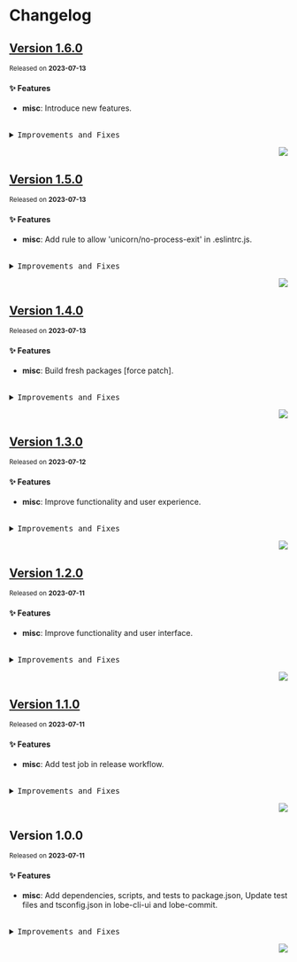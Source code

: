 <a name="readme-top"></a>

# Changelog

## [Version 1.6.0](https://github.com/lobehub/commit-cli/compare/@lobehub/cli-ui@1.5.0...@lobehub/cli-ui@1.6.0)

<sup>Released on **2023-07-13**</sup>

#### ✨ Features

- **misc**: Introduce new features.

<br/>

<details>
<summary><kbd>Improvements and Fixes</kbd></summary>

#### What's improved

- **misc**: Introduce new features ([642a173](https://github.com/lobehub/commit-cli/commit/642a173))

</details>

<div align="right">

[![](https://img.shields.io/badge/-BACK_TO_TOP-151515?style=flat-square)](#readme-top)

</div>

## [Version 1.5.0](https://github.com/lobehub/commit-cli/compare/@lobehub/cli-ui@1.4.0...@lobehub/cli-ui@1.5.0)

<sup>Released on **2023-07-13**</sup>

#### ✨ Features

- **misc**: Add rule to allow 'unicorn/no-process-exit' in .eslintrc.js.

<br/>

<details>
<summary><kbd>Improvements and Fixes</kbd></summary>

#### What's improved

- **misc**: Add rule to allow 'unicorn/no-process-exit' in .eslintrc.js ([c63db87](https://github.com/lobehub/commit-cli/commit/c63db87))

</details>

<div align="right">

[![](https://img.shields.io/badge/-BACK_TO_TOP-151515?style=flat-square)](#readme-top)

</div>

## [Version 1.4.0](https://github.com/lobehub/commit-cli/compare/@lobehub/cli-ui@1.3.0...@lobehub/cli-ui@1.4.0)

<sup>Released on **2023-07-13**</sup>

#### ✨ Features

- **misc**: Build fresh packages \[force patch].

<br/>

<details>
<summary><kbd>Improvements and Fixes</kbd></summary>

#### What's improved

- **misc**: Build fresh packages \[force patch] ([6708d22](https://github.com/lobehub/commit-cli/commit/6708d22))

</details>

<div align="right">

[![](https://img.shields.io/badge/-BACK_TO_TOP-151515?style=flat-square)](#readme-top)

</div>

## [Version 1.3.0](https://github.com/lobehub/commit-cli/compare/@lobehub/cli-ui@1.2.0...@lobehub/cli-ui@1.3.0)

<sup>Released on **2023-07-12**</sup>

#### ✨ Features

- **misc**: Improve functionality and user experience.

<br/>

<details>
<summary><kbd>Improvements and Fixes</kbd></summary>

#### What's improved

- **misc**: Improve functionality and user experience ([8aca960](https://github.com/lobehub/commit-cli/commit/8aca960))

</details>

<div align="right">

[![](https://img.shields.io/badge/-BACK_TO_TOP-151515?style=flat-square)](#readme-top)

</div>

## [Version 1.2.0](https://github.com/lobehub/commit-cli/compare/@lobehub/cli-ui@1.1.0...@lobehub/cli-ui@1.2.0)

<sup>Released on **2023-07-11**</sup>

#### ✨ Features

- **misc**: Improve functionality and user interface.

<br/>

<details>
<summary><kbd>Improvements and Fixes</kbd></summary>

#### What's improved

- **misc**: Improve functionality and user interface ([c7fc11e](https://github.com/lobehub/commit-cli/commit/c7fc11e))

</details>

<div align="right">

[![](https://img.shields.io/badge/-BACK_TO_TOP-151515?style=flat-square)](#readme-top)

</div>

## [Version 1.1.0](https://github.com/lobehub/commit-cli/compare/@lobehub/cli-ui@1.0.0...@lobehub/cli-ui@1.1.0)

<sup>Released on **2023-07-11**</sup>

#### ✨ Features

- **misc**: Add test job in release workflow.

<br/>

<details>
<summary><kbd>Improvements and Fixes</kbd></summary>

#### What's improved

- **misc**: Add test job in release workflow ([bc51ace](https://github.com/lobehub/commit-cli/commit/bc51ace))

</details>

<div align="right">

[![](https://img.shields.io/badge/-BACK_TO_TOP-151515?style=flat-square)](#readme-top)

</div>

## Version 1.0.0

<sup>Released on **2023-07-11**</sup>

#### ✨ Features

- **misc**: Add dependencies, scripts, and tests to package.json, Update test files and tsconfig.json in lobe-cli-ui and lobe-commit.

<br/>

<details>
<summary><kbd>Improvements and Fixes</kbd></summary>

#### What's improved

- **misc**: Add dependencies, scripts, and tests to package.json ([2c7a965](https://github.com/lobehub/commit-cli/commit/2c7a965))
- **misc**: Update test files and tsconfig.json in lobe-cli-ui and lobe-commit ([f03c3b7](https://github.com/lobehub/commit-cli/commit/f03c3b7))

</details>

<div align="right">

[![](https://img.shields.io/badge/-BACK_TO_TOP-151515?style=flat-square)](#readme-top)

</div>
